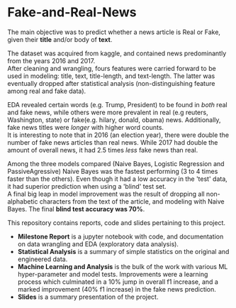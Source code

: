 # Fake-and-Real-News
The main objective was to predict whether a news article is Real or Fake, given their **title** and/or body of **text**.<br>

The dataset was acquired from kaggle, and contained news predominantly from the years 2016 and 2017.<br> After cleaning and wrangling, fours features were carried forward to be used in modeling: title, text, title-length, and text-length. The latter was eventually dropped after statistical analysis (non-distinguishing feature among real and fake data).<br>

EDA revealed certain words (e.g. Trump, President) to be found in *both* real and fake news, while others were more prevalent in real (e.g reuters, Washington, state) or fake(e.g. hilary, donald, obama) news. Additionally, fake news titles were *longer* with higher word counts.<br>
It is interesting to note that in 2016 (an election year), there were double the number of fake news articles than real news. While 2017 had double the amount of overall news, it had 2.5 times *less* fake news than real.<br>

Among the three models compared (Naive Bayes, Logistic Regression and PassiveAgressive) Naive Bayes was the fastest performing (3 to 4 times faster than the others). Even though it had a low accuracy in the 'test' data, it had superior prediction when using a 'blind' test set.<br>
A final big leap in model improvement was the result of dropping all non-alphabetic characters from the text of the article, and modeling with Naive Bayes. The final **blind test accuracy was 70%**.

This repository contains reports, code and slides pertaining to this project.
- **Milestone Report** is a jupyter notebook with code, and documentation on data wrangling and EDA (exploratory data analysis).
- **Statistical Analysis** is a summary of simple statistics on the original and engineered data.
- **Machine Learning and Analysis** is the bulk of the work with various ML hyper-parameter and model tests. Improvements were a learning process which culminated in a 10% jump in overall f1 increase, and a marked improvement (40% f1 increase) in the fake news prediction.
- **Slides** is a summary presentation of the project.<br>

